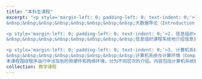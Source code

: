 ```yaml
---
title: "本科生课程"
excerpt: "<p style='margin-left: 0; padding-left: 0; text-indent: 0;'>1. 大数据导论<br>
&nbsp;&nbsp;&nbsp;&nbsp;&nbsp;&nbsp;&nbsp;&nbsp;大数据导论（Introduction of Big Data）是帮助学生认识大数据时代、了解智能社会中重要现象和规律的数理科学类通识基础课。掌握大数据概念、具备大数据思维，是新时代对人才的新要求。本课程的学习不但为本专业后继课程的学习打下基础，还作为一门通识素质培养课在课程体系中占据重要的地位和作用，让学生更融会贯通地接受新事物和新技术。本课程结合信息科学探讨大数据，内容深入浅出，适合本科低年级学生学习。课程内容包括大数据概述，数据的表示与存储，数据思维与分析方法，大数据与机器智能，大数据技术，大数据应用，大数据安全，大数据伦理，数据共享、数据开放，大数据交易和大数据治理等。</p>

<p style='margin-left: 0; padding-left: 0; text-indent: 0;'>2. 信息组织<br>
&nbsp;&nbsp;&nbsp;&nbsp;&nbsp;&nbsp;&nbsp;&nbsp;信息组织课程系统地介绍信息资源组织的理论、技术和方法，是各高校信息管理、图书馆、情报、档案、出版发行等专业的核心课程。本课程内容包括：信息组织的概念、应用与意义；信息组织模型；信息组织基本原理；信息资源分类法、主题法的概念、结构组成及编制原理；典型的分类表和主题词表介绍及使用；信息资源描述的模型、方法和规范；信息资源组织系统的设计、实现与评价；网络信息组织、本体的概念、构建与应用等。本课程对培养学生的信息基础理论知识和信息组织应用技能起到重要作用，为学生今后从事信息管理和信息系统的研究及实践打下重要基础。</p>

<p style='margin-left: 0; padding-left: 0; text-indent: 0;'>3. 计算机系统与计算环境<br>
&nbsp;&nbsp;&nbsp;&nbsp;&nbsp;&nbsp;&nbsp;&nbsp;计算机系统与计算环境（Computing System and Computation Environment）是信息管理与信息系统专业和计算机相关专业的学生需要掌握的一门专业课。在本专业的计算机课程模块中，该课程是唯一一门展现计算机系统层次观的课。从课程地位来说，它起着承上启下的作用，对数据库、计算机网络、高级程序设计等课程提供软硬件计算环境的基础知识。学生在本门课程之前已经学习了离散数学、数据结构和程序设计，能开发程序解决简单的应用问题。但是对程序运行中涉及怎样的计算环境、内存如何分配、资源怎样协调、高级程序如何通过输入输出系统完成人机交互等重要问题都还缺乏认知。而这门课程站在软硬件系统的角度，提供了上下贯通知识点的路径。将较全面、系统地介绍计算环境的层次、构成及计算机系统的工作过程。/
本课程围绕程序运行中涉及到的软硬件和网络环境，分为不同层次的介绍。内容包括计算机系统概论、信息的表示与运算、存储系统、中央处理器、输入输出系统、汇编、文件系统、编译过程等。本课程帮助学生系统掌握计算机平台的基础知识，为学习本专业后继课程和从事信息相关的技术工作打好基础。</p>"
collection: 教学课程
---
```

